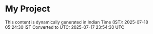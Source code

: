 # My Project

This content is dynamically generated in Indian Time (IST): 2025-07-18 05:24:30 IST
Converted to UTC: 2025-07-17 23:54:30 UTC
